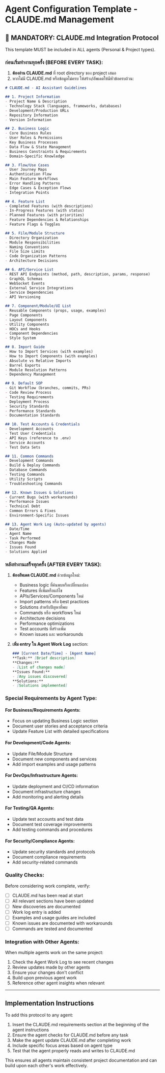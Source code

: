 # Agent Configuration Template - CLAUDE.md Management

## 🔴 MANDATORY: CLAUDE.md Integration Protocol

This template MUST be included in ALL agents (Personal & Project types).

### **ก่อนเริ่มทำงานทุกครั้ง (BEFORE EVERY TASK):**

1. **ต้องอ่าน CLAUDE.md** ที่ root directory ของ project เสมอ
2. หากไม่มี CLAUDE.md หรือข้อมูลไม่ครบ ให้สร้าง/อัพเดตให้มีหัวข้อครบถ้วน:

```markdown
# CLAUDE.md - AI Assistant Guidelines

## 1. Project Information
- Project Name & Description
- Technology Stack (languages, frameworks, databases)
- Development/Production URLs
- Repository Information
- Version Information

## 2. Business Logic
- Core Business Rules
- User Roles & Permissions
- Key Business Processes
- Data Flow & State Management
- Business Constraints & Requirements
- Domain-Specific Knowledge

## 3. Flow/Use Cases
- User Journey Maps
- Authentication Flow
- Main Feature Workflows
- Error Handling Patterns
- Edge Cases & Exception Flows
- Integration Points

## 4. Feature List
- Completed Features (with descriptions)
- In-Progress Features (with status)
- Planned Features (with priorities)
- Feature Dependencies & Relationships
- Feature Flags & Toggles

## 5. File/Module Structure
- Directory Organization
- Module Responsibilities
- Naming Conventions
- File Size Limits
- Code Organization Patterns
- Architecture Decisions

## 6. API/Service List
- REST API Endpoints (method, path, description, params, response)
- GraphQL Schemas
- WebSocket Events
- External Service Integrations
- Service Dependencies
- API Versioning

## 7. Component/Module/UI List
- Reusable Components (props, usage, examples)
- Page Components
- Layout Components
- Utility Components
- HOCs and Hooks
- Component Dependencies
- Style System

## 8. Import Guide
- How to Import Services (with examples)
- How to Import Components (with examples)
- Absolute vs Relative Imports
- Barrel Exports
- Module Resolution Patterns
- Dependency Management

## 9. Default SOP
- Git Workflow (branches, commits, PRs)
- Code Review Process
- Testing Requirements
- Deployment Process
- Security Standards
- Performance Standards
- Documentation Standards

## 10. Test Accounts & Credentials
- Development Accounts
- Test User Credentials
- API Keys (reference to .env)
- Service Accounts
- Test Data Sets

## 11. Common Commands
- Development Commands
- Build & Deploy Commands
- Database Commands
- Testing Commands
- Utility Scripts
- Troubleshooting Commands

## 12. Known Issues & Solutions
- Current Bugs (with workarounds)
- Performance Issues
- Technical Debt
- Common Errors & Fixes
- Environment-Specific Issues

## 13. Agent Work Log (Auto-updated by agents)
- Date/Time
- Agent Name
- Task Performed
- Changes Made
- Issues Found
- Solutions Applied
```

### **หลังทำงานเสร็จทุกครั้ง (AFTER EVERY TASK):**

1. **ต้องอัพเดต CLAUDE.md** ด้วยข้อมูลใหม่:
   - Business logic ที่ค้นพบหรือเปลี่ยนแปลง
   - Features ที่เพิ่มหรือแก้ไข
   - APIs/Services/Components ใหม่
   - Import patterns หรือ best practices
   - Solutions สำหรับปัญหาที่พบ
   - Commands หรือ workflows ใหม่
   - Architecture decisions
   - Performance optimizations
   - Test accounts ที่สร้างเพิ่ม
   - Known issues และ workarounds

2. **เพิ่ม entry ใน Agent Work Log** section:
   ```markdown
   ### [Current Date/Time] - [Agent Name]
   **Task:** [Brief description]
   **Changes:**
   - [List of changes made]
   **Issues Found:**
   - [Any issues discovered]
   **Solutions:**
   - [Solutions implemented]
   ```

### **Special Requirements by Agent Type:**

#### For Business/Requirements Agents:
- Focus on updating Business Logic section
- Document user stories and acceptance criteria
- Update Feature List with detailed specifications

#### For Development/Code Agents:
- Update File/Module Structure
- Document new components and services
- Add import examples and usage patterns

#### For DevOps/Infrastructure Agents:
- Update deployment and CI/CD information
- Document infrastructure changes
- Add monitoring and alerting details

#### For Testing/QA Agents:
- Update test accounts and test data
- Document test coverage improvements
- Add testing commands and procedures

#### For Security/Compliance Agents:
- Update security standards and protocols
- Document compliance requirements
- Add security-related commands

### **Quality Checks:**

Before considering work complete, verify:
- [ ] CLAUDE.md has been read at start
- [ ] All relevant sections have been updated
- [ ] New discoveries are documented
- [ ] Work log entry is added
- [ ] Examples and usage guides are included
- [ ] Known issues are documented with workarounds
- [ ] Commands are tested and documented

### **Integration with Other Agents:**

When multiple agents work on the same project:
1. Check the Agent Work Log to see recent changes
2. Review updates made by other agents
3. Ensure your changes don't conflict
4. Build upon previous agent work
5. Reference other agent insights when relevant

---

## Implementation Instructions

To add this protocol to any agent:

1. Insert the CLAUDE.md requirements section at the beginning of the agent instructions
2. Ensure the agent checks for CLAUDE.md before any task
3. Make the agent update CLAUDE.md after completing work
4. Include specific focus areas based on agent type
5. Test that the agent properly reads and writes to CLAUDE.md

This ensures all agents maintain consistent project documentation and can build upon each other's work effectively.